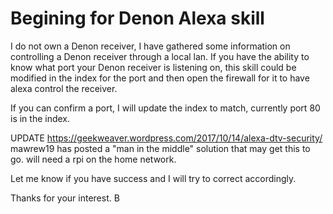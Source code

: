 # Begining for Denon Alexa skill

I do not own a Denon receiver, I have gathered some information on controlling a Denon receiver through a local lan.
If you have the ability to know what port your Denon receiver is listening on, this skill could be modified in the index
for the port and then open the firewall for it to have alexa control the receiver.

If you can confirm a port, I will update the index to match, currently port 80 is in the index.

UPDATE https://geekweaver.wordpress.com/2017/10/14/alexa-dtv-security/
mawrew19 has posted a "man in the middle" solution that may get this to go.  will need a rpi on the home network.

Let me know if you have success and I will try to correct accordingly.

Thanks for your interest.
B
